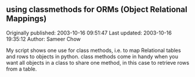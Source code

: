 ## using classmethods for ORMs (Object Relational Mappings) 
Originally published: 2003-10-16 09:51:47 
Last updated: 2003-10-16 19:35:12 
Author: Sameer Chow 
 
My script shows one use for class methods, i.e. to map Relational tables and rows to objects in python.  class methods come in handy when you want all objects in a class to share one method, in this case to retrieve rows from a table.